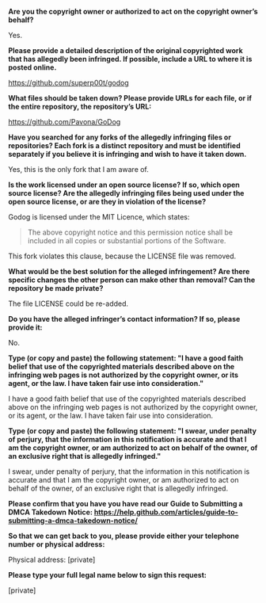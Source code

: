 **Are you the copyright owner or authorized to act on the copyright owner’s behalf?**

Yes.

**Please provide a detailed description of the original copyrighted work that has allegedly been infringed. If possible, include a URL to where it is posted online.**

https://github.com/superp00t/godog

**What files should be taken down? Please provide URLs for each file, or if the entire repository, the repository’s URL:**

https://github.com/Pavona/GoDog

**Have you searched for any forks of the allegedly infringing files or repositories? Each fork is a distinct repository and must be identified separately if you believe it is infringing and wish to have it taken down.**

Yes, this is the only fork that I am aware of.

**Is the work licensed under an open source license? If so, which open source license? Are the allegedly infringing files being used under the open source license, or are they in violation of the license?**

Godog is licensed under the MIT Licence, which states:

>The above copyright notice and this permission notice shall be included in all 
copies or substantial portions of the Software.

This fork violates this clause, because the LICENSE file was removed.

**What would be the best solution for the alleged infringement? Are there specific changes the other person can make other than removal? Can the repository be made private?**

The file LICENSE could be re-added.

**Do you have the alleged infringer’s contact information? If so, please provide it:**

No.

**Type (or copy and paste) the following statement: "I have a good faith belief that use of the copyrighted materials described above on the infringing web pages is not authorized by the copyright owner, or its agent, or the law. I have taken fair use into consideration."**

I have a good faith belief that use of the copyrighted materials described above on the infringing web pages is not authorized by the copyright owner, or its agent, or the law. I have taken fair use into consideration.

**Type (or copy and paste) the following statement: "I swear, under penalty of perjury, that the information in this notification is accurate and that I am the copyright owner, or am authorized to act on behalf of the owner, of an exclusive right that is allegedly infringed."**

I swear, under penalty of perjury, that the information in this notification is accurate and that I am the copyright owner, or am authorized to act on behalf of the owner, of an exclusive right that is allegedly infringed.

**Please confirm that you have you have read our Guide to Submitting a DMCA Takedown Notice: https://help.github.com/articles/guide-to-submitting-a-dmca-takedown-notice/**

**So that we can get back to you, please provide either your telephone number or physical address:**

Physical address: [private]

**Please type your full legal name below to sign this request:**

[private]
